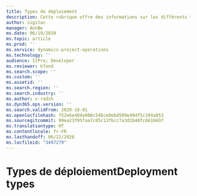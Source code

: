```yaml
---
title: Types de déploiement
description: Cette rubrique offre des informations sur les différents types de déploiement de Project Operations et vous aide à déterminer ce qui convient à votre entreprise.
author: sigitac
manager: AnnBe
ms.date: 06/19/2020
ms.topic: article
ms.prod: ''
ms.service: dynamics-project-operations
ms.technology: ''
audience: ItPro; Developer
ms.reviewer: kfend
ms.search.scope: ''
ms.custom: ''
ms.assetid: ''
ms.search.region: ''
ms.search.industry: ''
ms.author: v-radsh
ms.dyn365.ops.version: ''
ms.search.validFrom: 2020-10-01
ms.openlocfilehash: f52e6e404a908c546ce0ebd509e494f5c194a953
ms.sourcegitcommit: 99ea23f95faa7c85c13fbcc7a3d1b40fc661b697
ms.translationtype: HT
ms.contentlocale: fr-FR
ms.lasthandoff: 06/22/2020
ms.locfileid: "3497279"
---
```

# <a name="deployment-types"></a><span data-ttu-id="54cfb-103">Types de déploiement</span><span class="sxs-lookup"><span data-stu-id="54cfb-103">Deployment types</span></span>

